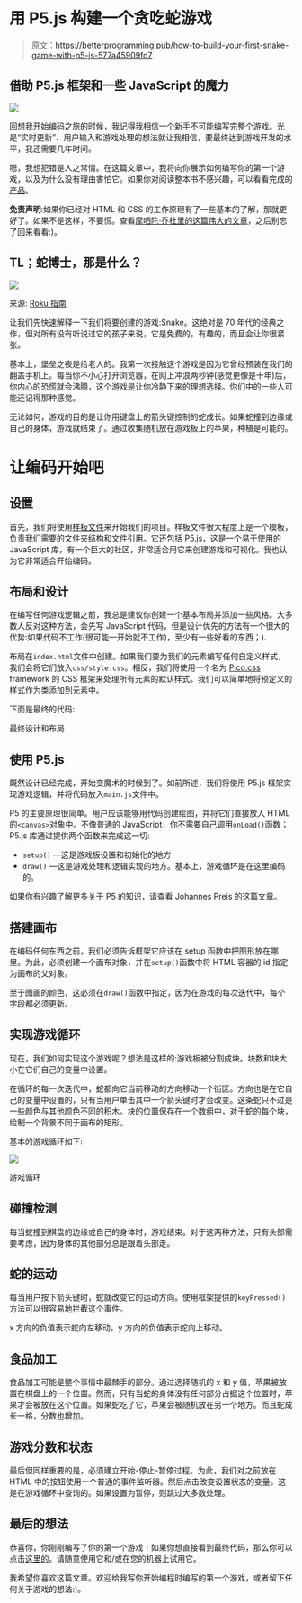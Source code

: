 # 用 P5.js 构建一个贪吃蛇游戏

> 原文：<https://betterprogramming.pub/how-to-build-your-first-snake-game-with-p5-js-577a45909fd7>

## 借助 P5.js 框架和一些 JavaScript 的魔力

![](img/5ece08c2fa242cba0d7ac3c242b213d9.png)

回想我开始编码之旅的时候，我记得我相信一个新手不可能编写完整个游戏。光是“实时更新”、用户输入和游戏处理的想法就让我相信，要最终达到游戏开发的水平，我还需要几年时间。

嗯，我想犯错是人之常情。在这篇文章中，我将向你展示如何编写你的第一个游戏，以及为什么没有理由害怕它。如果你对阅读整本书不感兴趣，可以看看完成的[产品](http://github.com/burlienterprises/p5-snake)。

**免责声明**:如果你已经对 HTML 和 CSS 的工作原理有了一些基本的了解，那就更好了。如果不是这样，不要慌。查看[摩哂陀·乔杜里的这篇伟大的文章](https://medium.com/@iampika/html-and-css-fundamentals-6b8f7d90911b)，之后别忘了回来看看:)。

## TL；蛇博士，那是什么？

![](img/433c083fd17aa989281778d5fad0946f.png)

来源: [Roku 指南](https://www.rokuguide.com/sites/default/files/Snake-Screenshot1.png)

让我们先快速解释一下我们将要创建的游戏:Snake。这绝对是 70 年代的经典之作，但对所有没有听说过它的孩子来说，它是免费的，有趣的，而且会让你很紧张。

基本上，堡垒之夜是给老人的。我第一次接触这个游戏是因为它曾经预装在我们的翻盖手机上。每当你不小心打开浏览器，在网上冲浪两秒钟(感觉更像是十年)后，你内心的恐慌就会沸腾，这个游戏是让你冷静下来的理想选择。你们中的一些人可能还记得那种感觉。

无论如何，游戏的目的是让你用键盘上的箭头键控制的蛇成长。如果蛇撞到边缘或自己的身体，游戏就结束了。通过收集随机放在游戏板上的苹果，种植是可能的。

# 让编码开始吧

## 设置

首先，我们将使用[样板文件](https://github.com/bsplt/p5js-boilerplate)来开始我们的项目。样板文件很大程度上是一个模板，负责我们需要的文件夹结构和文件引用。它还包括 P5.js，这是一个易于使用的 JavaScript 库，有一个巨大的社区，非常适合用它来创建游戏和可视化。我也认为它非常适合开始编码。

## 布局和设计

在编写任何游戏逻辑之前，我总是建议你创建一个基本布局并添加一些风格。大多数人反对这种方法，会先写 JavaScript 代码，但是设计优先的方法有一个很大的优势:如果代码不工作(很可能一开始就不工作)，至少有一些好看的东西；).

布局在`index.html`文件中创建。如果我们要为我们的元素编写任何自定义样式，我们会将它们放入`css/style.css`。相反，我们将使用一个名为 [Pico.css](https://picocss.com/docs/) framework 的 CSS 框架来处理所有元素的默认样式。我们可以简单地将预定义的样式作为类添加到元素中。

下面是最终的代码:

最终设计和布局

## 使用 P5.js

既然设计已经完成，开始变魔术的时候到了。如前所述，我们将使用 P5.js 框架实现游戏逻辑，并将代码放入`main.js`文件中。

P5 的主要原理很简单。用户应该能够用代码创建绘图，并将它们直接放入 HTML 的`<canvas>`对象中。不像普通的 JavaScript，你不需要自己调用`onLoad()`函数；P5.js 库通过提供两个函数来完成这一切:

*   `setup()` —这是游戏板设置和初始化的地方
*   `draw()` —这是游戏处理和逻辑实现的地方。基本上，游戏循环是在这里编码的。

如果你有兴趣了解更多关于 P5 的知识，请查看 Johannes Preis 的这篇文章。

## 搭建画布

在编码任何东西之前，我们必须告诉框架它应该在 setup 函数中把图形放在哪里。为此，必须创建一个画布对象，并在`setup()`函数中将 HTML 容器的 id 指定为画布的父对象。

至于图画的颜色，这必须在`draw()`函数中指定，因为在游戏的每次迭代中，每个字段都必须更新。

## 实现游戏循环

现在，我们如何实现这个游戏呢？想法是这样的:游戏板被分割成块。块数和块大小在它们自己的变量中设置。

在循环的每一次迭代中，蛇都向它当前移动的方向移动一个街区。方向也是在它自己的变量中设置的，只有当用户单击其中一个箭头键时才会改变。这条蛇只不过是一些颜色与其他颜色不同的积木。块的位置保存在一个数组中，对于蛇的每个块，绘制一个背景不同于画布的矩形。

基本的游戏循环如下:

![](img/1821b2de7cb84fb821d66533b6c625bb.png)

游戏循环

## 碰撞检测

每当蛇撞到棋盘的边缘或自己的身体时，游戏结束。对于这两种方法，只有头部需要考虑，因为身体的其他部分总是跟着头部走。

## 蛇的运动

每当用户按下箭头键时，蛇就改变它的运动方向。使用框架提供的`keyPressed()`方法可以很容易地拦截这个事件。

x 方向的负值表示蛇向左移动，y 方向的负值表示蛇向上移动。

## 食品加工

食品加工可能是整个事情中最棘手的部分。通过选择随机的 x 和 y 值，苹果被放置在棋盘上的一个位置。然而，只有当蛇的身体没有任何部分占据这个位置时，苹果才会被放在这个位置。如果蛇吃了它，苹果会被随机放在另一个地方。而且蛇成长一格，分数也增加。

## 游戏分数和状态

最后但同样重要的是，必须建立开始-停止-暂停过程。为此，我们对之前放在 HTML 中的按钮使用一个普通的事件监听器。然后点击改变设置状态的变量。这是在游戏循环中查询的。如果设置为暂停，则跳过大多数处理。

## 最后的想法

恭喜你，你刚刚编写了你的第一个游戏！如果你想直接看到最终代码，那么你可以点击[这里的](https://github.com/burliEnterprises/p5-snake)。请随意使用它和/或在您的机器上试用它。

我希望你喜欢这篇文章。欢迎给我写你开始编程时编写的第一个游戏，或者留下任何关于游戏的想法:)。